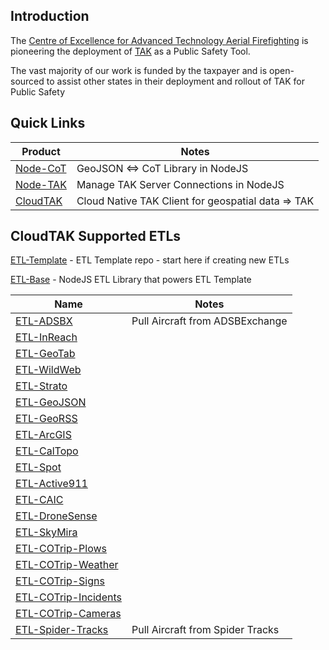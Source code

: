 ## Introduction

The [Centre of Excellence for Advanced Technology Aerial Firefighting](https://www.cofiretech.org/) is pioneering the deployment of [TAK](https://tak.gov/) as a Public Safety Tool.

The vast majority of our work is funded by the taxpayer and is open-sourced to assist other states in their deployment and rollout of TAK for Public Safety

## Quick Links

| Product | Notes |
| ------- | ----- |
| [Node-CoT](https://github.com/dfpc-coe/node-CoT) | GeoJSON <=> CoT Library in NodeJS |
| [Node-TAK](https://github.com/dfpc-coe/node-tak) | Manage TAK Server Connections in NodeJS |
| [CloudTAK](https://github.com/dfpc-coe/etl) | Cloud Native TAK Client for geospatial data => TAK |

## CloudTAK Supported ETLs

[ETL-Template](https://github.com/dfpc-coe/etl-template) - ETL Template repo - start here if creating new ETLs

[ETL-Base](https://github.com/dfpc-coe/etl-base) - NodeJS ETL Library that powers ETL Template

| Name                                                                      | Notes |
| ------------------------------------------------------------------------- | ----- |
| [ETL-ADSBX](https://github.com/dfpc-coe/etl-adsbx)                        | Pull Aircraft from ADSBExchange|
| [ETL-InReach](https://github.com/dfpc-coe/etl-inreach)                    | |
| [ETL-GeoTab](https://github.com/dfpc-coe/etl-geotab)                      | |
| [ETL-WildWeb](https://github.com/dfpc-coe/etl-wildweb)                    | |
| [ETL-Strato](https://github.com/dfpc-coe/etl-strato)                      | |
| [ETL-GeoJSON](https://github.com/dfpc-coe/etl-geojson)                    | |
| [ETL-GeoRSS](https://github.com/dfpc-coe/etl-georss)                      | |
| [ETL-ArcGIS](https://github.com/dfpc-coe/etl-arcgis)                      | |
| [ETL-CalTopo](https://github.com/dfpc-coe/etl-caltopo)                    | |
| [ETL-Spot](https://github.com/dfpc-coe/etl-spot)                          | |
| [ETL-Active911](https://github.com/dfpc-coe/etl-adsbx)                    | |
| [ETL-CAIC](https://github.com/dfpc-coe/etl-caic)                          | |
| [ETL-DroneSense](https://github.com/dfpc-coe/etl-drone-sense)             | |
| [ETL-SkyMira](https://github.com/dfpc-coe/etl-skymira)                    | |
| [ETL-COTrip-Plows](https://github.com/dfpc-coe/etl-cotrip-plows)          | |
| [ETL-COTrip-Weather](https://github.com/dfpc-coe/etl-cotrip-weather)      | |
| [ETL-COTrip-Signs](https://github.com/dfpc-coe/etl-cotrip-signs)          | |
| [ETL-COTrip-Incidents](https://github.com/dfpc-coe/etl-cotrip-incidents)  | |
| [ETL-COTrip-Cameras](https://github.com/dfpc-coe/etl-cotrip-cameras)  | |
| [ETL-Spider-Tracks](https://github.com/dfpc-coe/etl-spider-tracks)        | Pull Aircraft from Spider Tracks |

